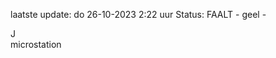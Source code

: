 laatste update: 
do 26-10-2023  2:22   uur 
Status: FAALT - geel - 
<div class="service R">J</div><div class="service Y">microstation</div>